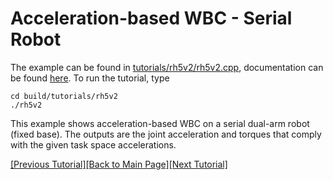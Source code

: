 # Acceleration-based WBC - Serial Robot

The example can be found in [tutorials/rh5v2/rh5v2.cpp](https://github.com/ARC-OPT/wbc/blob/master/tutorials/rh5v2/rh5v2.cpp), documentation can be found [here](https://arc-opt.github.io/wbc/rh5v2_8cpp.html). To run the tutorial, type
```
cd build/tutorials/rh5v2
./rh5v2
```

This example shows acceleration-based WBC on a serial dual-arm robot (fixed base). The outputs are the joint acceleration and torques that comply with the given task space accelerations.

[[Previous Tutorial]](https://arc-opt.github.io/Documentation/tutorials/vel_floating_base_robots.html)[[Back to Main Page]](https://arc-opt.github.io/Documentation)[[Next Tutorial]](https://arc-opt.github.io/Documentation/tutorials/acc_hybrid_robot.html)
